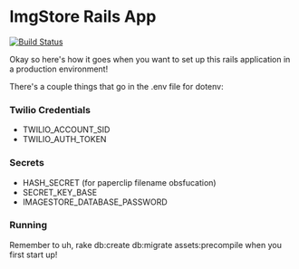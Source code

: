 # ImgStore Rails App
[![Build Status](https://travis-ci.org/brightcloudy/imagestore.svg?branch=master)](https://travis-ci.org/brightcloudy/imagestore)

Okay so here's how it goes when you want to set up this rails application in a production environment!

There's a couple things that go in the .env file for dotenv:

### Twilio Credentials
* TWILIO_ACCOUNT_SID
* TWILIO_AUTH_TOKEN 

### Secrets
* HASH_SECRET (for paperclip filename obsfucation)
* SECRET_KEY_BASE
* IMAGESTORE_DATABASE_PASSWORD

### Running
Remember to uh, rake db:create db:migrate assets:precompile when you first start up!

